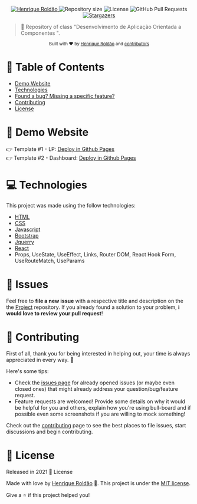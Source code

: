 <p align="center">	
   <a href="https://www.linkedin.com/in/henrique-roldao/">
      <img alt="Henrique Roldão" src="https://img.shields.io/badge/-HenriqueRoldão-5965e0?style=flat&logo=Linkedin&logoColor=white" />
   </a>
  <img alt="Repository size" src="https://img.shields.io/github/repo-size/henrique-roldao/desenvolvimento-a-componentes?color=5863d2">
  <img alt="License" src="https://img.shields.io/badge/license-MIT-5965e0">
  <img alt="GitHub Pull Requests" src="https://img.shields.io/github/issues-pr/henrique-roldao/nlw-04?color=5863d2" />
  <a href="https://github.com/henrique-roldao/nlw-04/stargazers">
    <img alt="Stargazers" src="https://img.shields.io/github/stars/henrique-roldao/desenvolvimento-a-componentes?color=5863d2&logo=github">
  </a>
</p>

> :rocket: Repository of class "Desenvolvimento de Aplicação Orientada a Componentes ".

<div align="center">
  <sub> Built with ❤︎ by
    <a href="https://github.com/henrique-roldao">Henrique Roldão</a> and
    <a href="https://github.com/henrique-roldao/desenvolvimento-a-componentes/graphs/contributors">
      contributors
    </a>
  </sub>
</div>

# :pushpin: Table of Contents

* [Demo Website](#eyes-demo-website)     
* [Technologies](#computer-technologies)
* [Found a bug? Missing a specific feature?](#bug-issues)
* [Contributing](#tada-contributing)
* [License](#closed_book-license)


# :eyes: Demo Website
👉  Template #1 - LP: [Deploy in Github Pages](https://henrique-roldao.github.io/desenvolvimento-a-componentes/template-1-revisao/) <br>
👉  Template #2 - Dashboard: [Deploy in Github Pages](https://henrique-roldao.github.io/desenvolvimento-a-componentes/template-2-revisao/) <br>

# :computer: Technologies
This project was made using the follow technologies:

* [HTML](https://www.w3schools.com/html/default.asp)      
* [CSS](https://www.w3schools.com/css/default.asp)      
* [Javascript](https://www.w3schools.com/js/default.asp)   
* [Bootstrap](https://getbootstrap.com/) 
* [Jquerry](https://jquery.com/) 
* [React](https://pt-br.reactjs.org/)
* Props, UseState, UseEffect, Links, Router DOM, React Hook Form, UseRouteMatch, UseParams


# :bug: Issues

Feel free to **file a new issue** with a respective title and description on the the [Project](https://github.com/henrique-roldao/desenvolvimento-a-componentes/issues) repository. If you already found a solution to your problem, **i would love to review your pull request**!

# :tada: Contributing
First of all, thank you for being interested in helping out, your time is always appreciated in every way. :100:

Here's some tips:

* Check the [issues page](https://github.com/henrique-roldao/desenvolvimento-a-componentes/issues) for already opened issues (or maybe even closed ones) that might already address your question/bug/feature request.
* Feature requests are welcomed! Provide some details on why it would be helpful for you and others, explain how you're using bull-board and if possible even some screenshots if you are willing to mock something!

Check out the [contributing](./CONTRIBUTING.md) page to see the best places to file issues, start discussions and begin contributing.

# :closed_book: License

Released in 2021 :closed_book: License

Made with love by [Henrique Roldão](https://github.com/henrique-roldao) 🚀.
This project is under the [MIT license](./LICENSE).


Give a ⭐️ if this project helped you!
